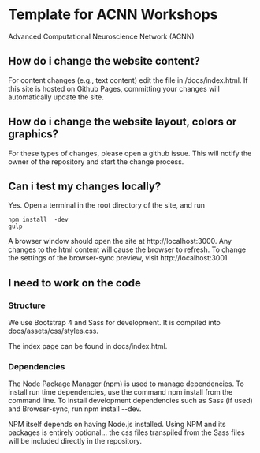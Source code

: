 # Template for ACNN Workshops

Advanced Computational Neuroscience Network (ACNN)

## How do i change the website content?
For content changes (e.g., text content) edit the file in /docs/index.html. If this site is hosted on Github Pages, committing your changes will automatically update the site.

## How do i change the website layout, colors or graphics?
For these types of changes, please open a github issue. This will notify the owner of the repository and start the change process.

## Can i test my changes locally?
Yes. Open a terminal in the root directory of the site, and run
```
npm install  -dev
gulp
```
A browser window should open the site at http://localhost:3000. Any changes to the html content will cause the browser to refresh. To change the settings of the browser-sync preview, visit http://localhost:3001

## I need to work on the code

### Structure
We use Bootstrap 4 and Sass for development. It is compiled into docs/assets/css/styles.css.

The index page can be found in docs/index.html.

### Dependencies

The Node Package Manager (npm) is used to manage dependencies. To install run time dependencies, use the command npm install from the command line. To install development dependencies such as Sass (if used) and Browser-sync, run npm install --dev.

NPM itself depends on having Node.js installed. Using NPM and its packages is entirely optional... the css files transpiled from the Sass files will be included directly in the repository.
